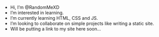 -  Hi, I’m @RandomMeXD
-  I’m interested in learning.
-  I’m currently learning HTML, CSS and JS.
-  I’m looking to collaborate on simple projects like writing a static site.
-  Will be putting a link to my site here soon...
